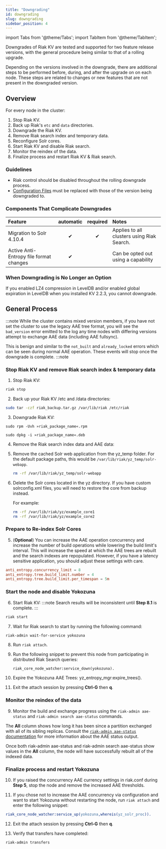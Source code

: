 ```yaml
---
title: "Downgrading"
id: downgrading
slug: downgrading
sidebar_position: 4
---
```


import Tabs from '@theme/Tabs';
import TabItem from '@theme/TabItem';

[config ref]: ../configuring/reference.md

[concept aae]: ../learn/concepts/active-anti-entropy.md

[aae status]: ../using/admin/riak-admin.md

Downgrades of Riak KV are tested and supported for two feature release versions, with the general procedure being similar to that of a rolling upgrade.

Depending on the versions involved in the downgrade, there are additional steps to be performed before, during, and after the upgrade on on each node. These steps are related to changes or new features that are not present in the downgraded version.

## Overview

For every node in the cluster:

1. Stop Riak KV.
2. Back up Riak's `etc` and `data` directories.
3. Downgrade the Riak KV.
4. Remove Riak search index and temporary data.
5. Reconfigure Solr cores.
6. Start Riak KV and disable Riak search.
7. Monitor the reindex of the data.
8. Finalize process and restart Riak KV & Riak search.

### Guidelines

* Riak control should be disabled throughout the rolling downgrade process.
* [Configuration Files][config ref] must be replaced with those of the version being downgraded to.

### Components That Complicate Downgrades

| Feature                                 | automatic | required | Notes                                      |
| :-------------------------------------- | :-------: | :------: | :----------------------------------------- |
| Migration to Solr 4.10.4                |     ✔     |     ✔    | Applies to all clusters using Riak Search. |
| Active Anti-Entropy file format changes |     ✔     |          | Can be opted out using a capability        |

### When Downgrading is No Longer an Option

If you enabled LZ4 compression in LevelDB and/or enabled global expiration in LevelDB when you installed KV 2.2.3, you cannot downgrade.

## General Process

:::note
While the cluster contains mixed version members, if you have not set the cluster to use the legacy AAE tree format, you will see the `bad_version` error emitted to the log any time nodes with differing versions attempt to exchange AAE data (including AAE fullsync).

This is benign and similar to the `not_built` and `already_locked` errors which can be seen during normal AAE operation. These events will stop once the downgrade is complete.
:::note

### Stop Riak KV and remove Riak search index & temporary data

1. Stop Riak KV:

```bash
riak stop
```

2. Back up your Riak KV /etc and /data directories:

```bash
sudo tar -czf riak_backup.tar.gz /var/lib/riak /etc/riak
```

3. Downgrade Riak KV:

<Tabs>

<TabItem label="RHEL/CentOS" value="rhel/centos" default>

```RHEL/CentOS
sudo rpm -Uvh »riak_package_name«.rpm
```

</TabItem>

<TabItem label="Ubuntu" value="ubuntu">

```Ubuntu
sudo dpkg -i »riak_package_name«.deb
```

</TabItem>

</Tabs>

4. Remove the Riak search index data and AAE data:

1. Remove the cached Solr web application from the yz_temp folder.  For the default package paths, this would be `/var/lib/riak/yz_temp/solr-webapp`.

   ```bash
   rm -rf /var/lib/riak/yz_temp/solr-webapp
   ```
2. Delete the Solr cores located in the yz directory. If you have custom solrconfig.xml files, you will need to restore the core from backup instead.

   For example:

   ```bash
   rm -rf /var/lib/riak/yz/example_core1
   rm -rf /var/lib/riak/yz/example_core2
   ```

### Prepare to Re-index Solr Cores

5. (**Optional**) You can increase the AAE operation concurrency and increase the number of build operations while lowering the build limit's interval. This will increase the speed at which the AAE trees are rebuilt and the search indexes are repopulated.  However, if you have a latency sensitive application, you should adjust these settings with care.

```riak.conf
anti_entropy.concurrency_limit = 8
anti_entropy.tree.build_limit.number = 4
anti_entropy.tree.build_limit.per_timespan = 5m
```

### Start the node and disable Yokozuna

6. Start Riak KV:
:::note
Search results will be inconsistent until **Step 8.1** is complete.
:::

```bash
riak start
```

7. Wait for Riak search to start by running the following command:

```bash
riak-admin wait-for-service yokozuna
```

8. Run `riak attach`.

1. Run the following snippet to prevent this node from participating in distributed Riak Search queries:

       riak_core_node_watcher:service_down(yokozuna).
2. Expire the Yokozuna AAE Trees:
       yz_entropy_mgr:expire_trees().
3. Exit the attach session by pressing **Ctrl-G** then **q**.

### Monitor the reindex of the data

9. Monitor the build and exchange progress using the `riak-admin aae-status` and `riak-admin search aae-status` commands.

The **All** column shows how long it has been since a partition exchanged with all of its sibling replicas.  Consult the [`riak-admin aae-status` documentation][aae status] for more information about the AAE status output. 

Once both riak-admin aae-status and riak-admin search aae-status show values in the **All** column, the node will have successfully rebuilt all of the indexed data.

### Finalize process and restart Yokozuna

10. If you raised the concurrency AAE currency settings in riak.conf during **Step 5**, stop the node and remove the increased AAE thresholds.

11. If you chose not to increase the AAE concurrency via configuration and want to start Yokozuna without restarting the node, run `riak attach` and enter the following snippet:

```erlang
riak_core_node_watcher:service_up(yokozuna,whereis(yz_solr_proc)).
```

12. Exit the attach session by pressing **Ctrl-G** then **q**.

13. Verify that transfers have completed:

```bash
riak-admin transfers
```
